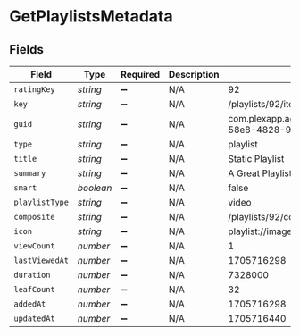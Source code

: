 # GetPlaylistsMetadata


## Fields

| Field                                                          | Type                                                           | Required                                                       | Description                                                    | Example                                                        |
| -------------------------------------------------------------- | -------------------------------------------------------------- | -------------------------------------------------------------- | -------------------------------------------------------------- | -------------------------------------------------------------- |
| `ratingKey`                                                    | *string*                                                       | :heavy_minus_sign:                                             | N/A                                                            | 92                                                             |
| `key`                                                          | *string*                                                       | :heavy_minus_sign:                                             | N/A                                                            | /playlists/92/items                                            |
| `guid`                                                         | *string*                                                       | :heavy_minus_sign:                                             | N/A                                                            | com.plexapp.agents.none://7ca5aaef-58e8-4828-9e21-c009c97f2903 |
| `type`                                                         | *string*                                                       | :heavy_minus_sign:                                             | N/A                                                            | playlist                                                       |
| `title`                                                        | *string*                                                       | :heavy_minus_sign:                                             | N/A                                                            | Static Playlist                                                |
| `summary`                                                      | *string*                                                       | :heavy_minus_sign:                                             | N/A                                                            | A Great Playlist                                               |
| `smart`                                                        | *boolean*                                                      | :heavy_minus_sign:                                             | N/A                                                            | false                                                          |
| `playlistType`                                                 | *string*                                                       | :heavy_minus_sign:                                             | N/A                                                            | video                                                          |
| `composite`                                                    | *string*                                                       | :heavy_minus_sign:                                             | N/A                                                            | /playlists/92/composite/1705716440                             |
| `icon`                                                         | *string*                                                       | :heavy_minus_sign:                                             | N/A                                                            | playlist://image.smart                                         |
| `viewCount`                                                    | *number*                                                       | :heavy_minus_sign:                                             | N/A                                                            | 1                                                              |
| `lastViewedAt`                                                 | *number*                                                       | :heavy_minus_sign:                                             | N/A                                                            | 1705716298                                                     |
| `duration`                                                     | *number*                                                       | :heavy_minus_sign:                                             | N/A                                                            | 7328000                                                        |
| `leafCount`                                                    | *number*                                                       | :heavy_minus_sign:                                             | N/A                                                            | 32                                                             |
| `addedAt`                                                      | *number*                                                       | :heavy_minus_sign:                                             | N/A                                                            | 1705716298                                                     |
| `updatedAt`                                                    | *number*                                                       | :heavy_minus_sign:                                             | N/A                                                            | 1705716440                                                     |